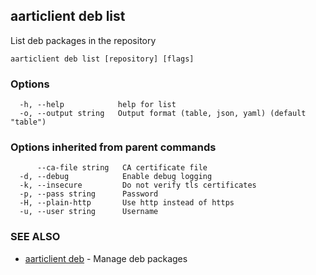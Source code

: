## aarticlient deb list

List deb packages in the repository

```
aarticlient deb list [repository] [flags]
```

### Options

```
  -h, --help            help for list
  -o, --output string   Output format (table, json, yaml) (default "table")
```

### Options inherited from parent commands

```
      --ca-file string   CA certificate file
  -d, --debug            Enable debug logging
  -k, --insecure         Do not verify tls certificates
  -p, --pass string      Password
  -H, --plain-http       Use http instead of https
  -u, --user string      Username
```

### SEE ALSO

* [aarticlient deb](aarticlient_deb.md)	 - Manage deb packages

